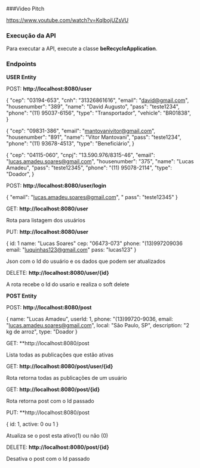 ###Video Pitch

https://www.youtube.com/watch?v=KqlbojUZsVU

### Execução da API

Para executar a API, execute a classe **beRecycleApplication**.

### Endpoints

**USER Entity**

POST: **http://localhost:8080/user**

{
  "cep": "03194-653",
  "cnh": "31326861616",
  "email": "david@gmail.com",
  "housenumber": "389",
  "name": "David Augusto",
  "pass": "teste1234",
  "phone": "(11) 95037-6156",
  "type": "Transportador",
  "vehicle": "BR01838",
}

{
  "cep": "09831-386",
  "email": "mantovanivitor@gmail.com",
  "housenumber": "891",
  "name": "Vitor Mantovani",
  "pass": "teste1234",
  "phone": "(11) 93678-4513",
  "type": "Beneficiário",
}

{
  "cep": "04115-060",
  "cnpj": "13.590.976/8315-46",
  "email": "lucas.amadeu.soares@gmail.com",
  "housenumber": "375",
  "name": "Lucas Amadeu",
  "pass": "teste12345",
  "phone": "(11) 95078-2114",
  "type": "Doador",
}

POST: **http://localhost:8080/user/login**

{
    "email": "lucas.amadeu.soares@gmail.com",
"   pass": "teste12345"
}

GET: **http://localhost:8080/user**

Rota para listagem dos usuários

PUT: **http://localhost:8080/user**

{
    id: 1
    name: "Lucas Soares"
    cep: "06473-073"
    phone: "(13)997209036
    email: "luquinhas123@gmail.com"
    pass: "lucas123"
}

Json com o Id do usuário e os dados que podem ser atualizados

DELETE: **http://localhost:8080/user/{id}**

A rota recebe o Id do usario e realiza o soft delete


**POST Entity**

POST: **http://localhost:8080/post**

{
    name: "Lucas Amadeu",
    userId: 1,
    phone: "(13)99720-9036,
    email: "lucas.amadeu.soares@gmail.com",
    local: "São Paulo, SP",
    description: "2 kg de arroz",
    type: "Doador
}

GET: **http://localhost:8080/post

Lista todas as publicações que estão ativas

GET: **http://localhost:8080/post/user/{id}**

Rota retorna todas as publicações de um usuário

GET: **http://localhost:8080/post/{id}**

Rota retorna post com o Id passado

PUT: **http://localhost:8080/post

{
    id: 1,
    active: 0 ou 1
}

Atualiza se o post esta ativo(1) ou não (0)

DELETE: **http://localhost:8080/post/{id}**

Desativa o post com o Id passado











